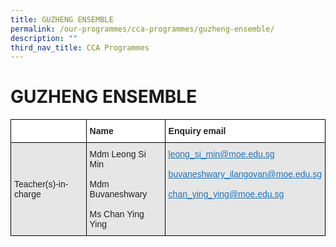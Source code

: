 ```yaml
---
title: GUZHENG ENSEMBLE
permalink: /our-programmes/cca-programmes/guzheng-ensemble/
description: ""
third_nav_title: CCA Programmes
---
```

# **GUZHENG ENSEMBLE**

<table style="border-collapse:collapse;border-spacing:0" class="tg"><thead><tr><th style="background-color:#FFF;border-color:#000000;border-style:solid;border-width:1px;color:#222;font-family:Arial, sans-serif;font-size:14px;font-weight:bold;overflow:hidden;padding:10px 5px;text-align:left;vertical-align:top;word-break:normal"></th><th style="background-color:#FFF;border-color:#000000;border-style:solid;border-width:1px;color:#222;font-family:Arial, sans-serif;font-size:14px;font-weight:bold;overflow:hidden;padding:10px 5px;text-align:left;vertical-align:top;word-break:normal"><span style="font-weight:bold">Name</span></th><th style="background-color:#FFF;border-color:black;border-style:solid;border-width:1px;color:#222;font-family:Arial, sans-serif;font-size:14px;font-weight:bold;overflow:hidden;padding:10px 5px;text-align:left;vertical-align:top;word-break:normal"><span style="font-weight:bold">Enquiry email</span></th></tr></thead><tbody><tr><td style="background-color:#E6E6E6;border-color:#000000;border-style:solid;border-width:1px;color:#222;font-family:Arial, sans-serif;font-size:14px;overflow:hidden;padding:10px 5px;text-align:left;vertical-align:middle;word-break:normal">Teacher(s)-in-charge</td><td style="background-color:#E6E6E6;border-color:#000000;border-style:solid;border-width:1px;color:#222;font-family:Arial, sans-serif;font-size:14px;overflow:hidden;padding:10px 5px;text-align:left;vertical-align:middle;word-break:normal">Mdm Leong Si Min<br><br>Mdm Buvaneshwary<br><br>Ms Chan Ying Ying</td><td style="background-color:#E6E6E6;border-color:black;border-style:solid;border-width:1px;color:#1E73BE;font-family:Arial, sans-serif;font-size:14px;overflow:hidden;padding:10px 5px;text-align:left;text-decoration:underline;vertical-align:top;word-break:normal"><a href="mailto:leong_si_min@moe.edu.sg" target="_blank" rel="noopener noreferrer"><span style="text-decoration:underline;color:#1E73BE;background-color:transparent">leong_si_min@moe.edu.sg</span></a><br><br><a href="mailto:buvaneshwary_ilangovan@moe.edu.sg" target="_blank" rel="noopener noreferrer"><span style="text-decoration:underline;color:#1E73BE;background-color:transparent">buvaneshwary_ilangovan@moe.edu.sg</span></a><br><br><a href="mailto:chan_ying_ying@moe.edu.sg" target="_blank" rel="noopener noreferrer"><span style="text-decoration:underline;color:#1E73BE;background-color:transparent">chan_ying_ying@moe.edu.sg</span></a></td></tr></tbody></table>